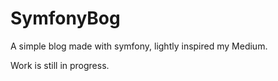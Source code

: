 # SymfonyBog
A simple blog made with symfony, lightly inspired my Medium.

Work is still in progress.
